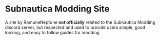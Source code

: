 # Subnautica Modding Site
A site by RamuneNeptune __not officially__ related to the Subnautica Modding discord server, but respected and used to provide users simple, good looking, and easy to follow guides for modding
